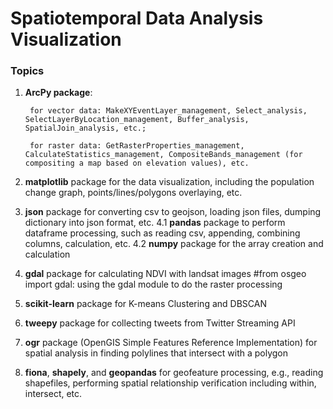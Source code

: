 # Spatiotemporal Data Analysis Visualization

### Topics
1. **ArcPy package**:

        for vector data: MakeXYEventLayer_management, Select_analysis, SelectLayerByLocation_management, Buffer_analysis, SpatialJoin_analysis, etc.; 

        for raster data: GetRasterProperties_management, CalculateStatistics_management, CompositeBands_management (for compositing a map based on elevation values), etc.

2. **matplotlib** package for the data visualization, including the population change graph, points/lines/polygons overlaying, etc. 
3. **json** package for converting csv to geojson, loading json files, dumping dictionary into json format, etc.
4.1 **pandas** package to perform dataframe processing, such as reading csv, appending, combining columns, calculation, etc. 
4.2 **numpy** package for the array creation and calculation
5. **gdal** package for calculating NDVI with landsat images #from osgeo import gdal: using the gdal module to do the raster processing
6. **scikit-learn** package for K-means Clustering and DBSCAN
7. **tweepy** package for collecting tweets from Twitter Streaming API
8. **ogr** package (OpenGIS Simple Features Reference Implementation) for spatial analysis in finding polylines that intersect with a polygon
9. **fiona**, **shapely**, and **geopandas** for geofeature processing, e.g., reading shapefiles, performing spatial relationship verification including within, intersect, etc.
